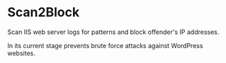 # Scan2Block
Scan IIS web server logs for patterns and block offender's IP addresses.

In its current stage prevents brute force attacks against WordPress websites. 
